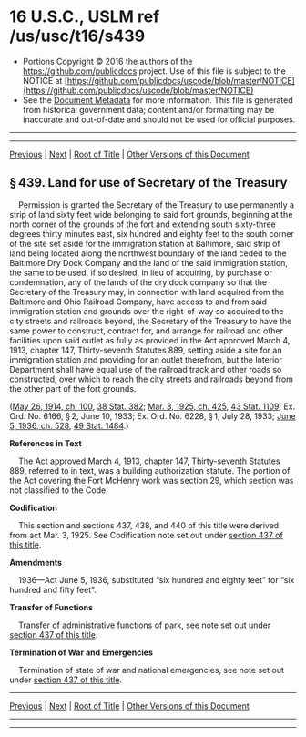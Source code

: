 ---
---

# 16 U.S.C., USLM ref /us/usc/t16/s439

* Portions Copyright © 2016 the authors of the https://github.com/publicdocs project.
  Use of this file is subject to the NOTICE at [https://github.com/publicdocs/uscode/blob/master/NOTICE](https://github.com/publicdocs/uscode/blob/master/NOTICE)
* See the [Document Metadata](././../../../../..//README.md) for more information.
  This file is generated from historical government data; content and/or formatting may be inaccurate and out-of-date and should not be used for official purposes.

----------
----------

[Previous](./../../../../..//us/usc/t16/ch1/schLXI/m__us_usc_t16_s438.md) | [Next](./../../../../..//us/usc/t16/ch1/schLXI/m__us_usc_t16_s440.md) | [Root of Title](./../../../../../) | [Other Versions of this Document](https://publicdocs.github.io/go/links?ns=uslm&ref=%2Fus%2Fusc%2Ft16%2Fs439)

## § 439. Land for use of Secretary of the Treasury

    Permission is granted the Secretary of the Treasury to use permanently a strip of land sixty feet wide belonging to said fort grounds, beginning at the north corner of the grounds of the fort and extending south sixty-three degrees thirty minutes east, six hundred and eighty feet to the south corner of the site set aside for the immigration station at Baltimore, said strip of land being located along the northwest boundary of the land ceded to the Baltimore Dry Dock Company and the land of the said immigration station, the same to be used, if so desired, in lieu of acquiring, by purchase or condemnation, any of the lands of the dry dock company so that the Secretary of the Treasury may, in connection with land acquired from the Baltimore and Ohio Railroad Company, have access to and from said immigration station and grounds over the right-of-way so acquired to the city streets and railroads beyond, the Secretary of the Treasury to have the same power to construct, contract for, and arrange for railroad and other facilities upon said outlet as fully as provided in the Act approved March 4, 1913, chapter 147, Thirty-seventh Statutes 889, setting aside a site for an immigration station and providing for an outlet therefrom, but the Interior Department shall have equal use of the railroad track and other roads so constructed, over which to reach the city streets and railroads beyond from the other part of the fort grounds.

([May 26, 1914, ch. 100][/us/act/1914-05-26/ch100], [38 Stat. 382][/us/stat/38/382]; [Mar. 3, 1925, ch. 425][/us/act/1925-03-03/ch425], [43 Stat. 1109][/us/stat/43/1109]; Ex. Ord. No. 6166, § 2, June 10, 1933; Ex. Ord. No. 6228, § 1, July 28, 1933; [June 5, 1936, ch. 528][/us/act/1936-06-05/ch528], [49 Stat. 1484][/us/stat/49/1484].)

 __References in Text__ 

    The Act approved March 4, 1913, chapter 147, Thirty-seventh Statutes 889, referred to in text, was a building authorization statute. The portion of the Act covering the Fort McHenry work was section 29, which section was not classified to the Code.

 __Codification__ 

    This section and sections 437, 438, and 440 of this title were derived from act Mar. 3, 1925. See Codification note set out under [section 437 of this title][/us/usc/t16/s437].

 __Amendments__ 

    1936—Act June 5, 1936, substituted “six hundred and eighty feet” for “six hundred and fifty feet”.

 __Transfer of Functions__ 

    Transfer of administrative functions of park, see note set out under [section 437 of this title][/us/usc/t16/s437].

 __Termination of War and Emergencies__ 

    Termination of state of war and national emergencies, see note set out under [section 437 of this title][/us/usc/t16/s437].

----------

[Previous](./../../../../..//us/usc/t16/ch1/schLXI/m__us_usc_t16_s438.md) | [Next](./../../../../..//us/usc/t16/ch1/schLXI/m__us_usc_t16_s440.md) | [Root of Title](./../../../../../) | [Other Versions of this Document](https://publicdocs.github.io/go/links?ns=uslm&ref=%2Fus%2Fusc%2Ft16%2Fs439)

----------
----------

[/us/act/1914-05-26/ch100]: https://publicdocs.github.io/go/links?ns=uslm&ref=%2Fus%2Fact%2F1914-05-26%2Fch100
[/us/stat/38/382]: https://publicdocs.github.io/go/links?ns=uslm&ref=%2Fus%2Fstat%2F38%2F382
[/us/act/1925-03-03/ch425]: https://publicdocs.github.io/go/links?ns=uslm&ref=%2Fus%2Fact%2F1925-03-03%2Fch425
[/us/stat/43/1109]: https://publicdocs.github.io/go/links?ns=uslm&ref=%2Fus%2Fstat%2F43%2F1109
[/us/act/1936-06-05/ch528]: https://publicdocs.github.io/go/links?ns=uslm&ref=%2Fus%2Fact%2F1936-06-05%2Fch528
[/us/stat/49/1484]: https://publicdocs.github.io/go/links?ns=uslm&ref=%2Fus%2Fstat%2F49%2F1484
[/us/usc/t16/s437]: https://publicdocs.github.io/go/links?ns=uslm&ref=%2Fus%2Fusc%2Ft16%2Fs437
[/us/usc/t16/s437]: https://publicdocs.github.io/go/links?ns=uslm&ref=%2Fus%2Fusc%2Ft16%2Fs437
[/us/usc/t16/s437]: https://publicdocs.github.io/go/links?ns=uslm&ref=%2Fus%2Fusc%2Ft16%2Fs437


